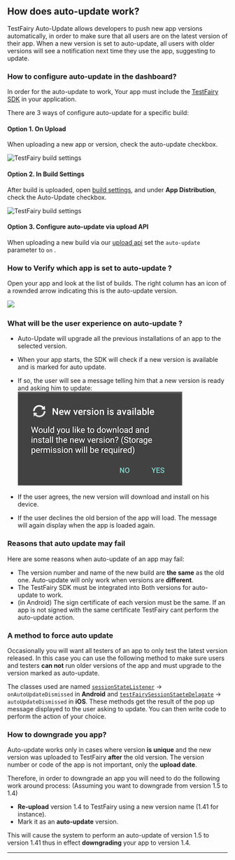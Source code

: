 ## How does auto-update work?
TestFairy Auto-Update allows developers to push new app versions automatically, in order to make sure that all users are on the latest version of their app. When a new version is set to auto-update, all users with older versions will see a notification next time they use the app, suggesting to update.

### How to configure auto-update in the dashboard?
In order for the auto-update to work, Your app must include the [TestFairy SDK](https://docs.testfairy.com/SDK/Adding_The_SDK_To_Your_App.html) in your application.

There are 3 ways of configure auto-update for a specific build:

#### Option 1. On Upload 

When uploading a new app or version, check the auto-update checkbox.

![TestFairy build settings ](/img/auto-update-img2.png)

#### Option 2. In Build Settings

After build is uploaded, open [build settings](https://docs.testfairy.com/Getting_Started/App_Build_Settings.html), and under **App Distribution**, check the Auto-Update checkbox.

![TestFairy build settings ](/img/auto-update-img1.png)

#### Option 3. Configure auto-update via upload API

When uploading a new build via our [upload api](https://docs.testfairy.com/API/Upload_API.html) set the `auto-update` parameter to `on` .

### How to Verify which app is set to auto-update ?

Open your app and look at the list of builds. The right column has an icon of a rownded arrow indicating this is the auto-update version.

![](/img/auto-update-dashboard-place.png)


### What will be the user experience on auto-update ?

- Auto-Update will upgrade all the previous installations of an app to the selected version. 
- When your app starts, the SDK will check if a new version is available and is marked for auto update.
- If so, the user will see a message telling him that a new version is ready and asking him to update:
![auto update message](/img/app_distribution/auto-update-msg.png)


- If the user agrees, the new version will download and install on his device. 
- If the user declines the old bersion of the app will load. The message will again display when the app is loaded again.

### Reasons that auto update may fail

Here are some reasons when auto-update of an app may fail:
* The version number and name of the new build are **the same** as the old one. Auto-update will only work when versions are **different**.
* The TestFairy SDK must be integrated into Both versions for auto-update to work.
* (in Android) The sign certificate of each version must be the same. If an app is not signed with the same certificate TestFairy cant perform the auto-update action.


### A method to force auto update

Occasionally you will want all testers of an app to only test the latest version released. In this case you can use the following method to make sure users and testers **can not** run older versions of the app and must upgrade to the version marked as auto-update.

The classes used are named [`sessionStateListener`](https://docs.testfairy.com/reference/android/com/testfairy/SessionStateListener.html#SessionStateListener--) → `onAutoUpdateDismissed` in **Android** and [`testFairySessionStaeteDelagate`](https://app.testfairy.com/reference/ios/Protocols/TestFairySessionStateDelegate.html) → `autoUpdateDismissed` in **iOS**.
These methods get the result of the pop up message displayed to the user asking to update. You can then write code to perform the action of your choice.


### How to downgrade you app?

Auto-update works only in cases where version **is unique** and the new version was uploaded to TestFairy **after** the old version. The version number or code of the app is not important, only the __upload date__.

Therefore, in order to downgrade an app you will need to do the following work around process:
   (Assuming you want to downgrade from version 1.5 to 1.4)

   * **Re-upload** version 1.4 to TestFairy using a new version name (1.41 for instance).
   * Mark it as an **auto-update** version.

This will cause the system to perform an auto-update of version 1.5 to version 1.41 thus in effect **downgrading** your app to version 1.4.


----------





